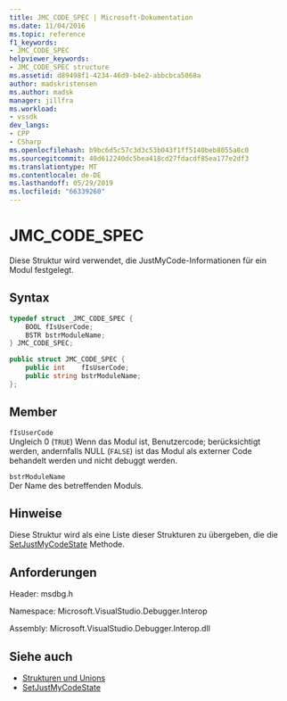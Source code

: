 ```yaml
---
title: JMC_CODE_SPEC | Microsoft-Dokumentation
ms.date: 11/04/2016
ms.topic: reference
f1_keywords:
- JMC_CODE_SPEC
helpviewer_keywords:
- JMC_CODE_SPEC structure
ms.assetid: d89498f1-4234-46d9-b4e2-abbcbca5068a
author: madskristensen
ms.author: madsk
manager: jillfra
ms.workload:
- vssdk
dev_langs:
- CPP
- CSharp
ms.openlocfilehash: b9bc6d5c57c3d3c53b043f1ff5140beb8055a8c0
ms.sourcegitcommit: 40d612240dc5bea418cd27fdacdf85ea177e2df3
ms.translationtype: MT
ms.contentlocale: de-DE
ms.lasthandoff: 05/29/2019
ms.locfileid: "66339260"
---
```

# <a name="jmccodespec"></a>JMC_CODE_SPEC
Diese Struktur wird verwendet, die JustMyCode-Informationen für ein Modul festgelegt.

## <a name="syntax"></a>Syntax

```cpp
typedef struct _JMC_CODE_SPEC {
    BOOL fIsUserCode;
    BSTR bstrModuleName;
} JMC_CODE_SPEC;
```

```csharp
public struct JMC_CODE_SPEC {
    public int    fIsUserCode;
    public string bstrModuleName;
};
```

## <a name="members"></a>Member
`fIsUserCode`\
Ungleich 0 (`TRUE`) Wenn das Modul ist, Benutzercode; berücksichtigt werden, andernfalls NULL (`FALSE`) ist das Modul als externer Code behandelt werden und nicht debuggt werden.

`bstrModuleName`\
Der Name des betreffenden Moduls.

## <a name="remarks"></a>Hinweise
Diese Struktur wird als eine Liste dieser Strukturen zu übergeben, die die [SetJustMyCodeState](../../../extensibility/debugger/reference/idebugengine3-setjustmycodestate.md) Methode.

## <a name="requirements"></a>Anforderungen
Header: msdbg.h

Namespace: Microsoft.VisualStudio.Debugger.Interop

Assembly: Microsoft.VisualStudio.Debugger.Interop.dll

## <a name="see-also"></a>Siehe auch
- [Strukturen und Unions](../../../extensibility/debugger/reference/structures-and-unions.md)
- [SetJustMyCodeState](../../../extensibility/debugger/reference/idebugengine3-setjustmycodestate.md)
